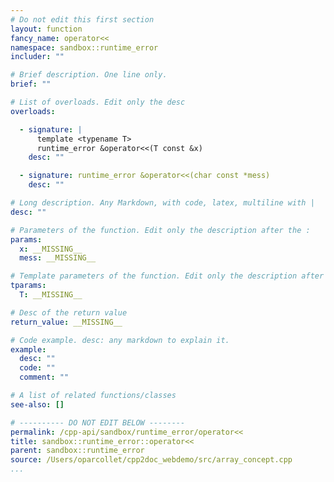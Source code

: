 ```yaml
---
# Do not edit this first section
layout: function
fancy_name: operator<<
namespace: sandbox::runtime_error
includer: ""

# Brief description. One line only.
brief: ""

# List of overloads. Edit only the desc
overloads:

  - signature: |
      template <typename T>
      runtime_error &operator<<(T const &x)
    desc: ""

  - signature: runtime_error &operator<<(char const *mess)
    desc: ""

# Long description. Any Markdown, with code, latex, multiline with |
desc: ""

# Parameters of the function. Edit only the description after the :
params:
  x: __MISSING__
  mess: __MISSING__

# Template parameters of the function. Edit only the description after the :
tparams:
  T: __MISSING__

# Desc of the return value
return_value: __MISSING__

# Code example. desc: any markdown to explain it.
example:
  desc: ""
  code: ""
  comment: ""

# A list of related functions/classes
see-also: []

# ---------- DO NOT EDIT BELOW --------
permalink: /cpp-api/sandbox/runtime_error/operator<<
title: sandbox::runtime_error::operator<<
parent: sandbox::runtime_error
source: /Users/oparcollet/cpp2doc_webdemo/src/array_concept.cpp
...
```


